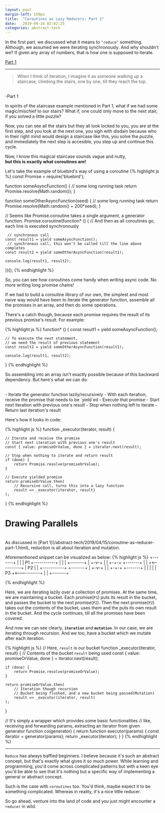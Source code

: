 ```yaml
---
layout: post
margin-left: 150px
title:  "Coroutines as Lazy Reducers: Part 2"
date:   2019-04-16 02:02:25
categories: abstract-tech
---
```


In the first part, we discussed what it means to `"reduce"` something. Although, we assumed we were iterating synchronously.
And why shouldn't we? If given any array of numbers, that is how one is supposed to iterate.

[Part 1](/abstract-tech/2019/04/15/coroutine-as-reducer-part-1.html)

____


> When I think of iteration, I imagine it as someone walking up a staircase, 
climbing the stairs, one by one, till they reach the top.
<br/>
-Part 1

In spirits of the staircase example mentioned in Part 1, what if we had some magic/mischief to our stairs? 
What if, one could only move to the next stair, if you solved a little puzzle? 

Now, you can see all the stairs
but they all look locked to you, you are at the first step, and you look at the next one, you sigh with disdain because 
who in their right mind would design a staircase like this, you solve the puzzle, and immediately the next step is accesible,
you step up and continue this cycle.

Now, I know this magical staircase sounds vague and nutty, 
<br/>
**but this is exactly what coroutines are!**

Let's take the example of bluebird's way of using a coroutine
{%  highlight js %}
const Promise = require('bluebird');

function someAsyncFunction() {
    // some long running task
    return Promise.resolve(Math.random());
}

function someOtherAsyncFunction(seed) {
    // some long running task
    return Promise.resolve(Math.random() + 200*seed);
}

// Seems like Promise.coroutine takes a single argument, a generator function.
Promise.coroutine(function* () {
    // And then as all coroutines go, each line is executed synchronously
    
     // synchronous call
    const result1 = yield someAsyncFunction();
     // synchronous call, this won't be called till the line above completes
    const result2 = yield someOtherAsyncFunction(result1);

    console.log(result1, result2);
})();
{%  endhighlight %}

So, you can see how coroutines come handy when writing async code. No more writing long promise chains!

If we had to build a coroutine library of our own, the simplest and most naive way would have been
to iterate the generator function, assemble all the promises in an array, and then do some operations.

There's a catch though, because each promise requires the result of its previous promise's result. For example:

{%  highlight js %}
function* () {
    const result1 = yield someAsyncFunction();
    
    // To execute the next statement, 
    // we need the result of previous statement
    const result2 = yield someOtherAsyncFunction(result1);

    console.log(result1, result2);
}
{%  endhighlight %}

So assembling into an array isn't exactly possible because of this backward dependency.
But here's what we can do:

<br/>
- Iterate the generator function lazily/recursively
- With each iteration, receive the promise that needs to be `yield`ed
- Execute that promise
- Start next iteration with previous one's result
- Stop when nothing left to iterate
- Return last iteration's result

<br/>

Here's how it looks in code:

{%  highlight js %}
function _executor(iterator, result) {
    
    // Iterate and receive the promise
    // Start next iteration with previous one's result
    const { value: promiseOrValue, done } = iterator.next(result);
    
    // Stop when nothing to iterate and return result
    if (done) {
        return Promise.resolve(promiseOrValue);
    }
    
    // Execute yielded promise
    return promiseOrValue.then(
        // Recursive call, turns this into a lazy function
        result => _executor(iterator, result)
    );

}
{%  endhighlight %}


Drawing Parallels
===
<br>
As discussed in [Part 1](/abstract-tech/2019/04/15/coroutine-as-reducer-part-1.html),
reduction is all about iteration and mutation.

Aforementioned snippet can be visualized as below:
{%  highlight js %}
+-------+
|       |
|  P1   +-----------+
|       |           |
+-------+           |
                  +-v-+
                  |   |
                  +-+-+
+-------+           |
|       +<----------+
|  P2   |
|       +-----------+
+-------+           |
                  +-v-+
                  |   |
                  +-+-+
+-------+           |
|       |           |
|  P3   +<----------+
|       |
+-------+

{%  endhighlight %}

Here, we are iterating lazily over a collection of promises. At the same time, we are maintaining a bucket.
Each promise(`P1`) puts its result in the bucket, and passes the bucket to the next promise(`P2`). Then the next promise(`P2`)
takes out the contents of the bucket, uses them and the puts its own result in the bucket. And the cycle continues, 
till all the promises have been covered. 

And now we can see clearly, **`iteration`** and **`mutation`**. In our case, we are iterating through recursion. And we too, have a bucket
which we mutate after each iteration.

{%  highlight js %}
// Here, `result` is our bucket
function _executor(iterator, result) {
    // Contents of the bucket `result` being used
    const { value: promiseOrValue, done } = iterator.next(result);
    
    if (done) {
        return Promise.resolve(promiseOrValue);
    }
    
    return promiseOrValue.then(
        // Iteration though recursion
        // Bucket being flushed, and a new bucket being passed(Mutation)
        result => _executor(iterator, result)
    );

}

// It's simply a wrapper which provides some basic functionalities
// like, receiving and forwarding params, extracting an iterator from given generator
function co(generator) {
    return function executor(params) {
        const iterator = generator(params);
        return _executor(iterator);
    }
}
{%  endhighlight %}


________________________________________________________________

`Reduce` has always baffled beginners. I believe because it's such an abstract concept, but that's exactly
what gives it so much power. While learning and programming, you'd come across complicated patterns but with a keen eye
you'd be able to see that it's nothing but a specific way of implementing a general or abstract concept.

Such is the case with `coroutines` too. You'd think, maybe expect it to be something complicated. Whereas in reality, it's 
a nice little reducer.

So go ahead, venture into the land of code and you just might encounter a `reducer` in wild.